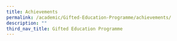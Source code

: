 ```yaml
---
title: Achievements
permalink: /academic/Gifted-Education-Programme/achievements/
description: ""
third_nav_title: Gifted Education Programme
---
```


